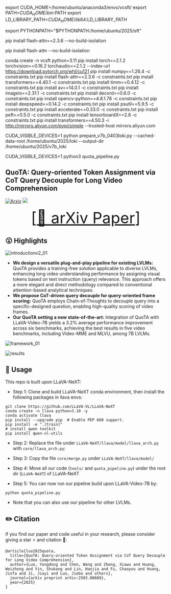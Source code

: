 


export CUDA_HOME=/home/ubuntu/anaconda3/envs/vcsft/
export PATH=$CUDA_HOME/bin:$PATH
export LD_LIBRARY_PATH=$CUDA_HOME/lib64:$LD_LIBRARY_PATH

export PYTHONPATH="$PYTHONPATH:/home/ubuntu/2025/sft"


pip install flash-attn==2.3.6 --no-build-isolation

pip install flash-attn --no-build-isolation

conda create -n vcsft python=3.11
pip install torch==2.1.2 torchvision==0.16.2 torchaudio==2.1.2 --index-url https://download.pytorch.org/whl/cu121
pip install numpy==1.26.4 -c constraints.txt
pip install flash-attn==2.3.6 -c constraints.txt
pip install transformers==4.40.1 -c constraints.txt
pip install timm==0.4.12 -c constraints.txt
pip install av==14.0.1 -c constraints.txt
pip install imageio==2.31.1 -c constraints.txt
pip install decord==0.6.0 -c constraints.txt
pip install opencv-python==4.8.1.78 -c constraints.txt
pip install deepspeed==0.14.2 -c constraints.txt
pip install psutil==5.9.5 -c constraints.txt
pip install accelerate==0.33.0 -c constraints.txt
pip install peft==0.5.0 -c constraints.txt
pip install tensorboardX==2.6 -c constraints.txt
pip install transformers==4.50.3 -i http://mirrors.aliyun.com/pypi/simple --trusted-host mirrors.aliyun.com




CUDA_VISIBLE_DEVICES=1 python prepare_v7b_0403loki.py --cached-data-root /home/ubuntu/2025/loki --output-dir /home/ubuntu/2025/v7b_loki


CUDA_VISIBLE_DEVICES=1 python3 quota_pipeline.py






























## QuoTA: Query-oriented Token Assignment via CoT Query Decouple for Long Video Comprehension

[![Arxiv](https://img.shields.io/badge/Arxiv-2411.13093-red)](https://arxiv.org/abs/2503.08689)
![](https://img.shields.io/badge/Task-VideoQA-blue)

<font size=7><div align='center' >[[📖 arXiv Paper](https://arxiv.org/abs/2503.08689)]  </div></font>

## 😮 Highlights


![introductionv2_01](https://github.com/user-attachments/assets/f568fcc0-bf46-41d0-a0cf-bd30745069ab)


- **We design a versatile plug-and-play pipeline for existing LVLMs:** QuoTA provides a training-free solution applicable to diverse LVLMs, enhancing long video understanding performance by assigning visual tokens based on text instruction (query) relevance. This approach offers a more elegant and direct methodology compared to conventional attention-based analytical techniques.
- **We propose CoT-driven query decouple for query-oriented frame scoring:** QuoTA employs Chain-of-Thoughts to decouple query into a specific-designed question, enabling high-quality scoring of video frames.
- **Our QuoTA setting a new state-of-the-art:** Integration of QuoTA with LLaVA-Video-7B yields a 3.2% average performance improvement across six benchmarks, achieving the best results in five video benchmarks, including Video-MME and MLVU, among 7B LVLMs.

![framework_01](https://github.com/user-attachments/assets/ff04dec6-a4d2-4032-aae5-276e5a681439)

![results](https://github.com/user-attachments/assets/179cbb51-45b9-4947-8187-15a5de00bd4d)



## 🔨 Usage

This repo is built upon LLaVA-NeXT:

- Step 1: Clone and build LLaVA-NeXT conda environment, then install the following packages in llava envs:

```
git clone https://github.com/LLaVA-VL/LLaVA-NeXT
conda create -n llava python=3.10 -y
conda activate llava
pip install --upgrade pip  # Enable PEP 660 support.
pip install -e ".[train]"
# install qwen toolkit
pip install qwen-vl-utils
```

- Step 2: Replace the file under `LLaVA-NeXT/llava/model/llava_arch.py` with `core/llava_arch.py`: 

- Step 3: Copy the file `core/merge.py` under `LLaVA-NeXT/llava/model/`

- Step 4: Move all our code (`tools/` and `quota_pipeline.py`) under the root dir (`LLaVA-NeXT`) of LLaVA-NeXT 

- Step 5: You can now run our pipeline build upon LLaVA-Video-7B by:

```
python quota_pipeline.py
```

- Note that you can also use our pipeline for other LVLMs.


## ✏️ Citation

If you find our paper and code useful in your research, please consider giving a star ⭐ and citation 📝:

```
@article{luo2025quota,
  title={QuoTA: Query-oriented Token Assignment via CoT Query Decouple for Long Video Comprehension},
  author={Luo, Yongdong and Chen, Wang and Zheng, Xiawu and Huang, Weizhong and Yin, Shukang and Lin, Haojia and Fu, Chaoyou and Huang, Jinfa and Ji, Jiayi and Luo, Jiebo and others},
  journal={arXiv preprint arXiv:2503.08689},
  year={2025}
}
```
